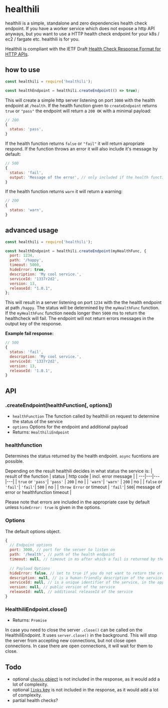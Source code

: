 # healthili

healthili is a simple, standalone and zero dependencies health check endpoint. If you have a worker service which does not expose a http API anyways, but you want to use a HTTP health check endpoint for your k8s / ec2 / fargate etc. healthili is for you.

Healthili is compliant with the IETF Draft [Health Check Response Format for HTTP APIs](https://tools.ietf.org/html/draft-inadarei-api-health-check-04).

## how to use
```js
const healthili = require('healthili');

const healthEndpoint = healthili.createEndpoint(() => true);
```

This will create a simple http server listening on port `3000` with the health endpoint at `/health`. If the health function given to `createEndpoint` returns `true` or `"pass"` the endpoint will return a `200 OK` with a minimal payload:

```js
// 200
{
  status: 'pass', 
}
```

If the health function returns `false` or `"fail"` it will return apropriate respond. If the function throws an error it will also include it's message by default:

```js
// 500
{
  status: 'fail',
  output: 'Message of the error', // only included if the health function throws an error
}
```

If the health function returns `warn` it will return a warning:
```js
// 200
{
  status: 'warn',
}
```

## advanced usage
```js
const healthili = require('healthili');

const healthEndpoint = healthili.createEndpoint(myHealthFunc, {
  port: 1234,
  path: '/happy',
  timeout: 5000,
  hideError: true,
  description: 'My cool service.',
  serviceId: '1337r2d2',
  version: 13,
  releaseId: "1.0.1",
};
```

This will result in a server listening on port `1234` with the the health endpoint at path `/happy`. The status will be determined by the `myHealthFunc` function. If the `myHealthFunc` function needs longer then `5000` ms to return the healthcheck will fail. The endpoint will not return errors messages in the output key of the response.

**Example fail response:**
```js
// 500
{
  status: 'fail',
  description: 'My cool service.',
  serviceId: '1337r2d2',
  version: 13,
  releaseId: '1.0.1',
}
```

## API

### .createEndpoint(healthFunction[, options])
* `healthFunction` The function called by healthili on request to determine the status of the service
* `options` Options for the endpoint and additional payload
* Returns: `HealthiliEndpoint`

### healthfunction
Determines the status returned by the health endpoint. `async` fucntions are possible.

Depending on the result healthili decides in what status the service is:
| result of the function | status | http code | incl. error message |
| ---|---|---|---|
| `true` or `'pass'`| `'pass'` | `200` | no |
| `'warn'`| `'warn'` | `200` | no |
| `false` or `'fail'`| `'fail'`| `500` | no |
| `throw Error` or timeout | `'fail'`| `500`| message of error or healthfunction timeout |

Please note that errors are included in the appropriate case by default unless `hideError: true` is given in the options.

### Options
The default options object.
```js
{
  // Endpoint options
  port: 3000, // port for the server to listen on
  path: '/health', // path of the health endpoint
  timeout: null, // timeout in ms after which a fail is returned by the endpoint (with a Timeout error message if not hidden)
  
  // Payload Options
  hideError: false, // set to true if you do not want to return the error message within the `output` key of the response
  description: null, // is a human-friendly description of the service.
  serviceId: null, // is a unique identifier of the service, in the application scope
  version: null, // public version of the service
  releaseId: null, // additional releaseId of the service
}
```

### HealthiliEndpoint.close()
* Returns: `Promise`
  
In case you need to close the server `.close()` can be called on the HealthiliEndpoint. It uses `server.close()` in the background. This will stop the server from accepting new connections, but not close open connections. In case there are open connections, it will wait for them to close.

## Todo
* optional [`checks` object](https://tools.ietf.org/html/draft-inadarei-api-health-check-04#section-3.6) is not included in the response, as it would add a lot of complexity.
* optional [`links` key](https://tools.ietf.org/html/draft-inadarei-api-health-check-04#section-3.7) is not included in the response, as it would add a lot of complexity.
* partial health checks?